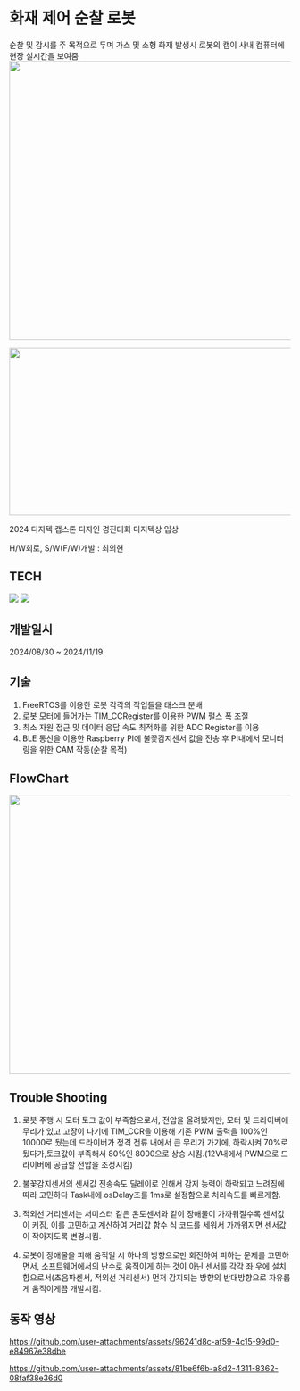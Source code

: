 # 화재 제어 순찰 로봇
순찰 및 감시를 주 목적으로 두며 가스 및 소형 화재 발생시 로봇의 캠이 사내 컴퓨터에 현장 실시간을 보여줌
<img src="https://github.com/user-attachments/assets/145c48e6-a912-45de-930f-3fe2a6a23835" width= "1000" height= "500"/>

<img src="https://github.com/user-attachments/assets/d1c6d85a-a7e9-48c8-b4ef-6e830db4044d" width= "700" height= "300"/>

2024 디지텍 캡스톤 디자인 경진대회 디지텍상 입상

H/W회로, S/W(F/W)개발 : 최의현

## TECH
<img src="https://img.shields.io/badge/stmicroelectronics-03234B?style=for-the-badge&logo=stmicroelectronics&logoColor=blue"> <img src="https://img.shields.io/badge/C-A8B9CC?style=for-the-badge&logo=C&logocolor=white">

## 개발일시
2024/08/30 ~ 2024/11/19


## 기술
1. FreeRTOS를 이용한 로봇 각각의 작업들을 태스크 분배
2. 로봇 모터에 들어가는 TIM_CCRegister를 이용한 PWM 펄스 폭 조절
3. 최소 자원 접근 및 데이터 응답 속도 최적화를 위한 ADC Register를 이용
4. BLE 통신을 이용한 Raspberry PI에 불꽃감지센서 값을 전송 후 PI내에서 모니터링을 위한 CAM 작동(순찰 목적)

## FlowChart
<img src= "https://github.com/user-attachments/assets/13a12957-9ae0-4cc6-bd95-3ea9a0d56fdb" width= "1000" height= "500"/>

## Trouble Shooting
1. 로봇 주행 시 모터 토크 값이 부족함으로서, 전압을 올려봤지만, 모터 및 드라이버에 무리가 있고 고장이 나기에 TIM_CCR을 이용해 기존 PWM 출력을 100%인 10000로 뒀는데 드라이버가 정격 전류 내에서 큰 무리가 가기에, 하락시켜 70%로 뒀다가,토크값이 부족해서 80%인 8000으로 상승 시킴.(12V내에서 PWM으로 드라이버에 공급할 전압을 조정시킴)

2. 불꽃감지센서의 센서값 전송속도 딜레이로 인해서 감지 능력이 하락되고 느려짐에 따라 고민하다 Task내에 osDelay초를 1ms로 설정함으로 처리속도를 빠르게함.

3.  적외선 거리센서는 서미스터 같은 온도센서와 같이 장애물이 가까워질수록 센서값이 커짐, 이를 고민하고 계산하여 거리값 함수 식 코드를 세워서 가까워지면 센서값이 작아지도록 변경시킴.

4.  로봇이 장애물을 피해 움직일 시 하나의 방향으로만 회전하여 피하는 문제를 고민하면서, 소프트웨어에서의 난수로 움직이게 하는 것이 아닌 센서를 각각 좌 우에 설치함으로서(초음파센서, 적외선 거리센서) 먼저 감지되는 방향의 반대방향으로 자유롭게 움직이게끔 개발시킴.

## 동작 영상
https://github.com/user-attachments/assets/96241d8c-af59-4c15-99d0-e84967e38dbe

https://github.com/user-attachments/assets/81be6f6b-a8d2-4311-8362-08faf38e36d0
